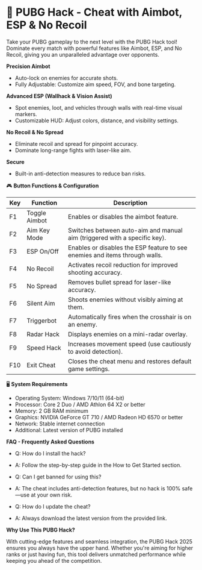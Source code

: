 <H1>🚀 PUBG Hack - Cheat with Aimbot, ESP & No Recoil</H1>

Take your PUBG gameplay to the next level with the PUBG Hack tool! 
Dominate every match with powerful features like Aimbot, ESP, and No Recoil, 
giving you an unparalleled advantage over opponents.


**Precision Aimbot**

- Auto-lock on enemies for accurate shots.
- Fully Adjustable: Customize aim speed, FOV, and bone targeting.

**Advanced ESP (Wallhack & Vision Assist)**

- Spot enemies, loot, and vehicles through walls with real-time visual markers.
- Customizable HUD: Adjust colors, distance, and visibility settings.

**No Recoil & No Spread**

- Eliminate recoil and spread for pinpoint accuracy.
- Dominate long-range fights with laser-like aim.

**Secure**

- Built-in anti-detection measures to reduce ban risks.

🎮 **Button Functions & Configuration**

| Key  | Function      | Description |
|------|-------------|-------------|
| F1   | Toggle Aimbot  | Enables or disables the aimbot feature. |
| F2   | Aim Key Mode   | Switches between auto-aim and manual aim (triggered with a specific key). |
| F3   | ESP On/Off     | Enables or disables the ESP feature to see enemies and items through walls. |
| F4   | No Recoil      | Activates recoil reduction for improved shooting accuracy. |
| F5   | No Spread      | Removes bullet spread for laser-like accuracy. |
| F6   | Silent Aim     | Shoots enemies without visibly aiming at them. |
| F7   | Triggerbot     | Automatically fires when the crosshair is on an enemy. |
| F8   | Radar Hack     | Displays enemies on a mini-radar overlay. |
| F9   | Speed Hack     | Increases movement speed (use cautiously to avoid detection). |
| F10  | Exit Cheat     | Closes the cheat menu and restores default game settings. |

🖥️ **System Requirements**

- Operating System: Windows 7/10/11 (64-bit)
- Processor: Core 2 Duo / AMD Athlon 64 X2 or better
- Memory: 2 GB RAM minimum
- Graphics: NVIDIA GeForce GT 710 / AMD Radeon HD 6570 or better
- Network: Stable internet connection
- Additional: Latest version of PUBG installed


**FAQ - Frequently Asked Questions**

- Q: How do I install the hack?
- A: Follow the step-by-step guide in the How to Get Started section.

- Q: Can I get banned for using this?
- A: The cheat includes anti-detection features, but no hack is 100% safe—use at your own risk.

- Q: How do I update the cheat?
- A: Always download the latest version from the provided link.

**Why Use This PUBG Hack?**

With cutting-edge features and seamless integration, 
the PUBG Hack 2025 ensures you always have the upper hand. 
Whether you're aiming for higher ranks or just having fun, 
this tool delivers unmatched performance while keeping you ahead of the competition.
